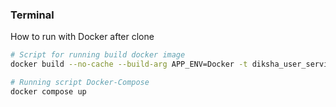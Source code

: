 ### Terminal

How to run with Docker after clone
```bash
# Script for running build docker image
docker build --no-cache --build-arg APP_ENV=Docker -t diksha_user_service -f Infrastructures/Docker/Dockerfile .

# Running script Docker-Compose
docker compose up
```